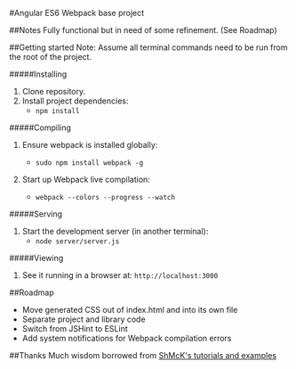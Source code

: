 #Angular ES6 Webpack base project


##Notes
Fully functional but in need of some refinement. (See Roadmap)

##Getting started
Note: Assume all terminal commands need to be run from the root of the project.

#####Installing
1. Clone repository.
2. Install project dependencies:
	- ```npm install```

#####Compiling
1. Ensure webpack is installed globally:
	- ```sudo npm install webpack -g```
	
2. Start up Webpack live compilation:
	- ```webpack --colors --progress --watch```

#####Serving
1. Start the development server (in another terminal):
	- ```node server/server.js```

#####Viewing
1. See it running in a browser at: ```http://localhost:3000```

##Roadmap
- Move generated CSS out of index.html and into its own file
- Separate project and library code
- Switch from JSHint to ESLint
- Add system notifications for Webpack compilation errors

##Thanks
Much wisdom borrowed from [ShMcK's tutorials and examples](https://github.com/ShMcK/WebpackAngularDemos)
